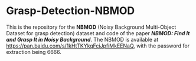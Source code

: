 # Grasp-Detection-NBMOD
This is the repository for the **NBMOD** (Noisy Background Multi-Object Dataset for grasp detection) dataset and code of the paper ***NBMOD: Find It and Grasp It in Noisy Background***.
The NBMOD is available at https://pan.baidu.com/s/1kHtTKYkqFciJpfiMkEENaQ, with the password for extraction being 6666.
